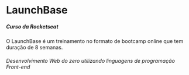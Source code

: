 # LaunchBase

##### Curso da Rocketseat 

O LaunchBase é um treinamento no formato de bootcamp online que tem duração de 8 semanas. 

###### Desenvolvimento Web do zero utilizando linguagens de programação Front-end 

